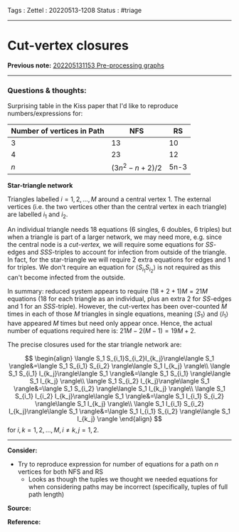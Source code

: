 Tags :
Zettel :  20220513-1208
Status : #triage 

-----

# Cut-vertex closures

**Previous note:** [202205131153 Pre-processing graphs](202205131153%20Pre-processing%20graphs.md)

-----

### Questions & thoughts:

Surprising table in the Kiss paper that I'd like to reproduce numbers/expressions for:

| Number of vertices in Path |  NFS  |  RS   | 
| ----- | ----- | ----- |
| 3 | 13    | 10    |
| 4 | 23   | 12 |
| $n$ | $(3n^2-n+2)/2$   | 5n-3 |

**Star-triangle network**

Triangles labelled $i=1, 2, \dots, M$ around a central vertex $1.$ The external vertices (i.e. the two vertices other than the central vertex in each triangle) are labelled $i_1$ and $i_2.$ 

An individual triangle needs 18 equations (6 singles, 6 doubles, 6 triples) but when a triangle is part of a larger network, we may need more, e.g. since the central node is a _cut-vertex,_ we will require some equations for $SS$-edges and $SSS$-triples to account for infection from outside of the triangle. In fact, for the star-triangle we will require 2 extra equations for edges and 1 for triples. We don't require an equation for $\langle S_{i_1}S_{i_2}\rangle$ is not required as this can't become infected from the outside.

In summary: reduced system appears to require $(18+2+1)M = 21M$ equations (18 for each triangle as an individual, plus an extra 2 for $SS$-edges and 1 for an $SSS$-triple). However, the cut-vertex has been over-counted $M$ times in each of those $M$ triangles in single equations, meaning $\langle S_1 \rangle$ and $\langle I_1 \rangle$ have appeared $M$ times but need only appear once. Hence, the actual number of equations required here is: $21M-2(M-1)=19M+2.$

The precise closures used for the star triangle network are:

$$
\begin{align}
\langle S_1 S_{i_1}S_{i_2}I_{k_j}\rangle\langle S_1 \rangle&=\langle S_1 S_{i_1} S_{i_2} \rangle\langle S_1 I_{k_j} \rangle\\
\langle S_1 S_{i_1} I_{k_j}\rangle\langle S_1 \rangle&=\langle S_1 S_{i_1} \rangle\langle S_1 I_{k_j} \rangle\\
\langle S_1 S_{i_2} I_{k_j}\rangle\langle S_1 \rangle&=\langle S_1 S_{i_2} \rangle\langle S_1 I_{k_j} \rangle\\
\langle S_1 S_{i_1} I_{i_2} I_{k_j}\rangle\langle S_1 \rangle&=\langle S_1 I_{i_1} S_{i_2} \rangle\langle S_1 I_{k_j} \rangle\\
\langle S_1 I_{i_1} S_{i_2} I_{k_j}\rangle\langle S_1 \rangle&=\langle S_1 I_{i_1} S_{i_2} \rangle\langle S_1 I_{k_j} \rangle
\end{align}
$$
for $i, k=1,2,\dots,M, i\neq k, j=1,2.$ 

-----
 
**Consider:**

- Try to reproduce expression for number of equations for a path on $n$ vertices for both NFS and RS
	- Looks as though the tuples we thought we needed equations for when considering paths may be incorrect (specifically, tuples of full path length)


**Source:** 


**Reference:** 
